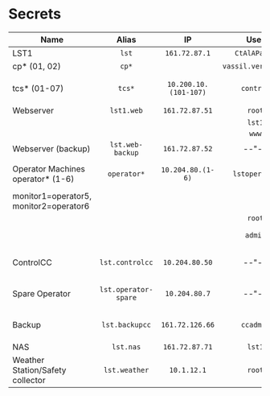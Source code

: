 # Secrets

| Name                                   |        Alias         |          IP           |        User        |        Pwd        | Notes              |
| -------------------------------------- | :------------------: | :-------------------: | :----------------: | :---------------: | ------------------ |
| LST1                                   |        `lst`         |     `161.72.87.1`     |    `CtAlAPaLmA`    |  `cTa-LsT_u53r`   |                    |
| cp* (01, 02)                           |        `cp*`         |                       | `vassil.verguilov` |    {LDAP PWD}     | Jump `lst`         |
| tcs* (01-07)                           |        `tcs*`        | `10.200.10.(101-107)` |     `control`      | `cTa-LsT_C0ntr01` | Jump through `lst` |
| Webserver                              |      `lst1.web`      |    `161.72.87.51`     |       `root`       |    `t1tMepS0`     |
|                                        |                      |                       |       `lst1`       |   `t1twsoLST1`    |                    |
|                                        |                      |                       |       `www`        |    `htSama1c`     |                    |
| Webserver (backup)                     |   `lst.web-backup`   |    `161.72.87.52`     |       --"--        |       --"--       |                    |
| Operator Machines operator* (1-6)      |     `operator*`      |   `10.204.80.(1-6)`   |   `lstoperator`    |    `latootCTA`    | jump through `lst` |
| monitor1=operator5, monitor2=operator6 |                      |                       |                    |                   |                    |
|                                        |                      |                       |       `root`       |    `t1R4msiCC`    |                    |
|                                        |                      |                       |      `admin`       |  `bigtelescope1`  | Webcam passwords   |
| ControlCC                              |   `lst.controlcc`    |    `10.204.80.50`     |       --"--        |       --"--       | Jump through `lst` |
| Spare Operator                         | `lst.operator-spare` |     `10.204.80.7`     |       --"--        |       --"--       | Jump through `lst` |
| Backup                                 |    `lst.backupcc`    |    `161.72.126.66`    |     `ccadmin`      |                   | Jump through `lst` |
| NAS                                    |      `lst.nas`       |    `161.72.87.71`     |       `lst1`       |  `bigtelescope1`  |                    |
| Weather Station/Safety collector       |    `lst.weather`     |      `10.1.12.1`      |       `root`       |    `t1R4PmCTA`    |                    |
